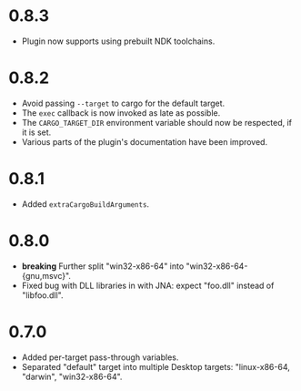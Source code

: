 # 0.8.3

- Plugin now supports using prebuilt NDK toolchains.

# 0.8.2

- Avoid passing `--target` to cargo for the default target.
- The `exec` callback is now invoked as late as possible.
- The `CARGO_TARGET_DIR` environment variable should now be respected, if it is set.
- Various parts of the plugin's documentation have been improved.

# 0.8.1

- Added `extraCargoBuildArguments`.

# 0.8.0

- **breaking** Further split "win32-x86-64" into "win32-x86-64-{gnu,msvc}".
- Fixed bug with DLL libraries in with JNA: expect "foo.dll" instead
  of "libfoo.dll".

# 0.7.0

- Added per-target pass-through variables.
- Separated "default" target into multiple Desktop targets:
  "linux-x86-64, "darwin", "win32-x86-64".
